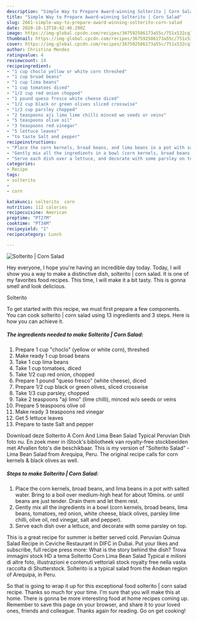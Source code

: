 ```yaml
---
description: "Simple Way to Prepare Award-winning Solterito | Corn Salad"
title: "Simple Way to Prepare Award-winning Solterito | Corn Salad"
slug: 2661-simple-way-to-prepare-award-winning-solterito-corn-salad
date: 2020-10-13T10:42:46.290Z
image: https://img-global.cpcdn.com/recipes/367592586173a55c/751x532cq70/solterito-corn-salad-recipe-main-photo.jpg
thumbnail: https://img-global.cpcdn.com/recipes/367592586173a55c/751x532cq70/solterito-corn-salad-recipe-main-photo.jpg
cover: https://img-global.cpcdn.com/recipes/367592586173a55c/751x532cq70/solterito-corn-salad-recipe-main-photo.jpg
author: Christina Mendez
ratingvalue: 4
reviewcount: 14
recipeingredient:
- "1 cup choclo yellow or white corn threshed"
- "1 cup broad beans"
- "1 cup lima beans"
- "1 cup tomatoes diced"
- "1/2 cup red onion chopped"
- "1 pound queso fresco white cheese diced"
- "1/2 cup black or green olives sliced crosswise"
- "1/3 cup parsley chopped"
- "2 teaspoons aji limo lime chilli minced wo seeds or veins"
- "5 teaspoons olive oil"
- "3 teaspoons red vinegar"
- "5 lettuce leaves"
- "to taste Salt and pepper"
recipeinstructions:
- "Place the corn kernels, broad beans, and lima beans in a pot with salted water. Bring to a boil over medium-high heat for about 10mins. or until beans are just tender. Drain them and let them rest."
- "Gently mix all the ingredients in a bowl (corn kernels, broad beans, lima beans, tomatoes, red onion, white cheese, black olives, parsley lime chilli, olive oil, red vinegar, salt and pepper)."
- "Serve each dish over a lettuce, and decorate with some parsley on top."
categories:
- Recipe
tags:
- solterito
- 
- corn

katakunci: solterito  corn 
nutrition: 112 calories
recipecuisine: American
preptime: "PT27M"
cooktime: "PT34M"
recipeyield: "1"
recipecategory: Lunch

---
```



![Solterito | Corn Salad](https://img-global.cpcdn.com/recipes/367592586173a55c/751x532cq70/solterito-corn-salad-recipe-main-photo.jpg)

Hey everyone, I hope you're having an incredible day today. Today, I will show you a way to make a distinctive dish, solterito | corn salad. It is one of my favorites food recipes. This time, I will make it a bit tasty. This is gonna smell and look delicious.

Solterito 

To get started with this recipe, we must first prepare a few components. You can cook solterito | corn salad using 13 ingredients and 3 steps. Here is how you can achieve it.

<!--inarticleads1-->

##### The ingredients needed to make Solterito | Corn Salad:

1. Prepare 1 cup &#34;choclo&#34; (yellow or white corn), threshed
1. Make ready 1 cup broad beans
1. Take 1 cup lima beans
1. Take 1 cup tomatoes, diced
1. Take 1/2 cup red onion, chopped
1. Prepare 1 pound &#34;queso fresco&#34; (white cheese), diced
1. Prepare 1/2 cup black or green olives, sliced crosswise
1. Take 1/3 cup parsley, chopped
1. Take 2 teaspoons &#34;aji limo&#34; (lime chilli), minced w/o seeds or veins
1. Prepare 5 teaspoons olive oil
1. Make ready 3 teaspoons red vinegar
1. Get 5 lettuce leaves
1. Prepare to taste Salt and pepper


Download deze Solterito A Corn And Lima Bean Salad Typical Peruvian Dish foto nu. En zoek meer in iStock&#39;s bibliotheek van royalty-free stockbeelden met Afvallen foto&#39;s die beschikbaar. This is my version of &#34;Solterito Salad&#34; - Lima Bean Salad from Arequipa, Peru. The original recipe calls for corn kernels &amp; black olives as well. 

<!--inarticleads2-->

##### Steps to make Solterito | Corn Salad:

1. Place the corn kernels, broad beans, and lima beans in a pot with salted water. Bring to a boil over medium-high heat for about 10mins. or until beans are just tender. Drain them and let them rest.
1. Gently mix all the ingredients in a bowl (corn kernels, broad beans, lima beans, tomatoes, red onion, white cheese, black olives, parsley lime chilli, olive oil, red vinegar, salt and pepper).
1. Serve each dish over a lettuce, and decorate with some parsley on top.


This is a great recipe for summer is better served cold. Peruvian Quinua Salad Recipe in Ceviche Restaurant in DIFC in Dubai. Put your likes and subscribe, full recipe press more: What is the story behind the dish? Trova immagini stock HD a tema Solterito Corn Lima Bean Salad Typical e milioni di altre foto, illustrazioni e contenuti vettoriali stock royalty free nella vasta raccolta di Shutterstock. Solterito is a typical salad from the Andean region of Arequipa, in Peru. 

So that is going to wrap it up for this exceptional food solterito | corn salad recipe. Thanks so much for your time. I'm sure that you will make this at home. There is gonna be more interesting food at home recipes coming up. Remember to save this page on your browser, and share it to your loved ones, friends and colleague. Thanks again for reading. Go on get cooking!
